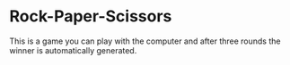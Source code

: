 # Rock-Paper-Scissors
This is a game you can play with the computer and after three rounds the winner is automatically generated.
